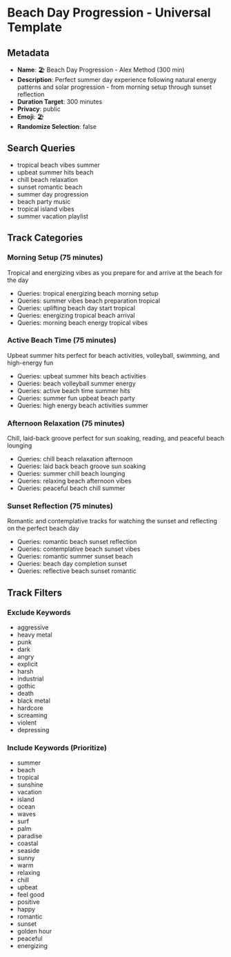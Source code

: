 # Beach Day Progression - Universal Template

## Metadata

- **Name**: 🏖️ Beach Day Progression - Alex Method (300 min)
- **Description**: Perfect summer day experience following natural energy patterns and solar progression - from morning setup through sunset reflection
- **Duration Target**: 300 minutes
- **Privacy**: public
- **Emoji**: 🏖️
- **Randomize Selection**: false

## Search Queries
- tropical beach vibes summer
- upbeat summer hits beach
- chill beach relaxation
- sunset romantic beach
- summer day progression
- beach party music
- tropical island vibes
- summer vacation playlist

## Track Categories

### Morning Setup (75 minutes)
Tropical and energizing vibes as you prepare for and arrive at the beach for the day
- Queries: tropical energizing beach morning setup
- Queries: summer vibes beach preparation tropical
- Queries: uplifting beach day start tropical
- Queries: energizing tropical beach arrival
- Queries: morning beach energy tropical vibes

### Active Beach Time (75 minutes)
Upbeat summer hits perfect for beach activities, volleyball, swimming, and high-energy fun
- Queries: upbeat summer hits beach activities
- Queries: beach volleyball summer energy
- Queries: active beach time summer hits
- Queries: summer fun upbeat beach party
- Queries: high energy beach activities summer

### Afternoon Relaxation (75 minutes)
Chill, laid-back groove perfect for sun soaking, reading, and peaceful beach lounging
- Queries: chill beach relaxation afternoon
- Queries: laid back beach groove sun soaking
- Queries: summer chill beach lounging
- Queries: relaxing beach afternoon vibes
- Queries: peaceful beach chill summer

### Sunset Reflection (75 minutes)
Romantic and contemplative tracks for watching the sunset and reflecting on the perfect beach day
- Queries: romantic beach sunset reflection
- Queries: contemplative beach sunset vibes
- Queries: romantic summer sunset beach
- Queries: beach day completion sunset
- Queries: reflective beach sunset romantic

## Track Filters

### Exclude Keywords
- aggressive
- heavy metal
- punk
- dark
- angry
- explicit
- harsh
- industrial
- gothic
- death
- black metal
- hardcore
- screaming
- violent
- depressing

### Include Keywords (Prioritize)
- summer
- beach
- tropical
- sunshine
- vacation
- island
- ocean
- waves
- surf
- palm
- paradise
- coastal
- seaside
- sunny
- warm
- relaxing
- chill
- upbeat
- feel good
- positive
- happy
- romantic
- sunset
- golden hour
- peaceful
- energizing
